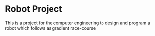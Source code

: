 # Robot Project

This is a project for the computer engineering to design and program a robot which follows as gradient race-course
